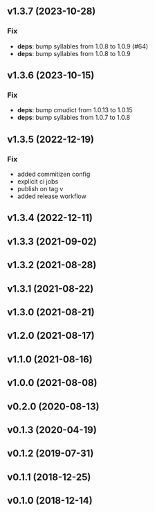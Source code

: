 ## v1.3.7 (2023-10-28)

### Fix

- **deps**: bump syllables from 1.0.8 to 1.0.9 (#64)
- **deps**: bump syllables from 1.0.8 to 1.0.9

## v1.3.6 (2023-10-15)

### Fix

- **deps**: bump cmudict from 1.0.13 to 1.0.15
- **deps**: bump syllables from 1.0.7 to 1.0.8

## v1.3.5 (2022-12-19)

### Fix

- added commitizen config
- explicit ci jobs
- publish on tag v
- added release workflow

## v1.3.4 (2022-12-11)

## v1.3.3 (2021-09-02)

## v1.3.2 (2021-08-28)

## v1.3.1 (2021-08-22)

## v1.3.0 (2021-08-21)

## v1.2.0 (2021-08-17)

## v1.1.0 (2021-08-16)

## v1.0.0 (2021-08-08)

## v0.2.0 (2020-08-13)

## v0.1.3 (2020-04-19)

## v0.1.2 (2019-07-31)

## v0.1.1 (2018-12-25)

## v0.1.0 (2018-12-14)
